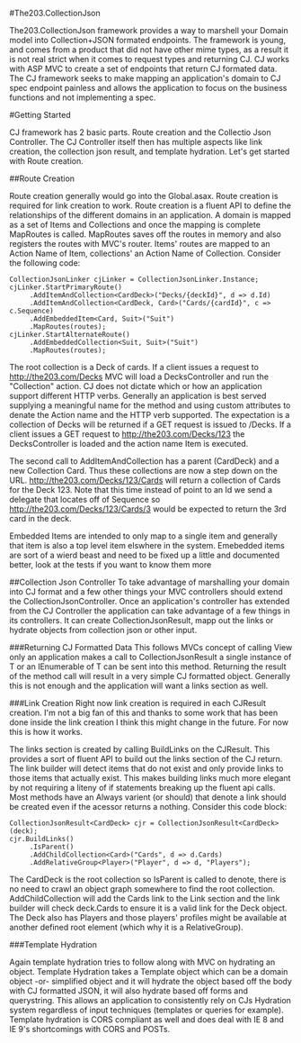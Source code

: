 #The203.CollectionJson

The203.CollectionJson framework provides a way to marshell your Domain model into Collection+JSON formated endpoints. The framework is young, and comes from a product that did not have other mime types, as a result it is not real strict when it comes to request types and returning CJ. CJ works with ASP MVC to create a set of endpoints that return CJ formated data. The CJ framework seeks to make mapping an application's domain to CJ spec endpoint painless and allows the application to focus on the business functions and not implementing a spec.


#Getting Started

CJ framework has 2 basic parts. Route creation and the  Collectio Json Controller. The CJ Controller itself then has multiple aspects like link creation, the collection json result, and template hydration. Let's get started with Route creation.

##Route Creation

Route creation generally would go into the Global.asax. Route creation is required for link creation to work. Route creation is a fluent API to define the relationships of the different domains in an application. A domain is mapped as a set of Items and Collections and once the mapping is complete MapRoutes is called. MapRoutes saves off the routes in memory and also registers the routes with MVC's router. Items' routes are mapped to an Action Name of Item, collections' an Action Name of Collection.  Consider the following code:

```` Csharp
CollectionJsonLinker cjLinker = CollectionJsonLinker.Instance;
cjLinker.StartPrimaryRoute()
     .AddItemAndCollection<CardDeck>("Decks/{deckId}", d => d.Id)
     .AddItemAndCollection<CardDeck, Card>("Cards/{cardId}", c => c.Sequence)
     .AddEmbeddedItem<Card, Suit>("Suit")
     .MapRoutes(routes);
cjLinker.StartAlternateRoute()
     .AddEmbeddedCollection<Suit, Suit>("Suit")
     .MapRoutes(routes);
````
 
 The root collection is a Deck of cards. If a client issues a request to http://the203.com/Decks MVC will load a DecksController and run the "Collection" action. CJ does not dictate which or how an application support different HTTP verbs. Generally an application is best served supplying a meaningful name for the method and using custom attributes to denate the Action name and the HTTP verb supported. The expectation is a collection of Decks will be returned if a GET request is issued to /Decks. If a client issues a GET request to http://the203.com/Decks/123 the DecksController is loaded and the action name Item is executed. 

 The second call to AddItemAndCollection has a parent (CardDeck) and a new Collection Card. Thus these collections are now a step down on the URL. http://the203.com/Decks/123/Cards will return a collection of Cards for the Deck 123. Note that this time instead of point to an Id we send a delegate that locates off of Sequence so http://the203.com/Decks/123/Cards/3 would be expected to return the 3rd card in the deck. 

 Embedded Items are intended to only map to a single item and generally that item is also a top level item elswhere in the system. Emebedded items are sort of a wierd beast and need to be fixed up a little and documented better, look at the tests if you want to know them more

 ##Collection Json Controller
To take advantage of marshalling your domain into CJ format and a few other things your MVC controllers should extend the CollectionJsonController. Once an application's controller has extended from the CJ Controller the application can take advantage of a few things in its controllers. It can create CollectionJsonResult, mapp out the links or hydrate objects from collection json or other input. 

 ###Returning CJ Formatted Data
 This follows MVCs concept of calling View only an application makes a call to CollectionJsonResult<T>  a single instance of T or an IEnumerable of T can be sent into this method. Returning the result of the method call will result in a  very simple CJ formatted object. Generally this is not enough and the application will want a links section as well. 

 ###Link Creation
 Right now link creation is required in each CJResult creation. I'm not a big fan of this and thanks to some work that has been done inside the link creation I think this might change in the future. For now this is how it works. 

The links section is created by calling BuildLinks on the CJResult. This provides a sort of fluent API to build out the links section of the CJ return. The link builder will detect items that do not exist and only provide links to those items that actually exist. This makes building links much more elegant by not requiring a liteny of if statements breaking up the fluent api calls. Most methods have an Always varient (or should) that denote a link should be created even if the acessor returns a nothing. Consider this code block: 
````Csharp
CollectionJsonResult<CardDeck> cjr = CollectionJsonResult<CardDeck>(deck);
cjr.BuildLinks()
	 .IsParent()
	 .AddChildCollection<Card>("Cards", d => d.Cards)
	 .AddRelativeGroup<Player>("Player", d => d, "Players");
````

The CardDeck is the root collection so IsParent is called to denote, there is no need to crawl an object graph somewhere to find the root collection. AddChildCollection will add the Cards link to the Link section and the link builder will check deck.Cards to ensure it is a valid link for the Deck object. The Deck also has Players and those players' profiles might be available at another defined root element (which why it is a RelativeGroup). 

###Template Hydration

Again template hydration tries to follow along with MVC on hydrating an object. Template Hydration takes a Template object which can be a domain object -or- simplified object and it will hydrate the object based off the body with CJ formatted JSON, it will also hydrate based off forms and querystring. This allows an application to consistently rely on CJs Hydration system regardless of input techniques (templates or queries for example). Template hydration is CORS compliant as well and does deal with IE 8 and IE 9's shortcomings with CORS and POSTs. 







